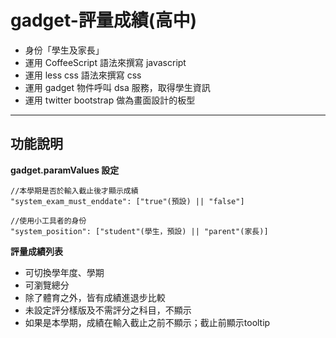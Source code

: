 gadget-評量成績(高中)
==========================

* 身份「學生及家長」
* 運用 CoffeeScript 語法來撰寫 javascript
* 運用 less css 語法來撰寫 css
* 運用 gadget 物件呼叫 dsa 服務，取得學生資訊
* 運用 twitter bootstrap 做為畫面設計的板型


----------


功能說明
-------

**gadget.paramValues 設定**

    //本學期是否於輸入截止後才顯示成績
    "system_exam_must_enddate": ["true"(預設) || "false"]

    //使用小工具者的身份
    "system_position": ["student"(學生，預設) || "parent"(家長)]


**評量成績列表**

 - 可切換學年度、學期
 - 可瀏覽總分
 - 除了體育之外，皆有成績進退步比較
 - 未設定評分樣版及不需評分之科目，不顯示
 - 如果是本學期，成績在輸入截止之前不顯示；截止前顯示tooltip